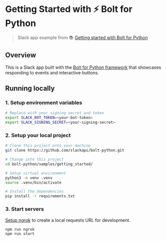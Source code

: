 # Getting Started with ⚡️ Bolt for Python
> Slack app example from 📚 [Getting started with Bolt for Python][1]

## Overview

This is a Slack app built with the [Bolt for Python framework][2] that showcases
responding to events and interactive buttons.

## Running locally

### 1. Setup environment variables

```zsh
# Replace with your signing secret and token
export SLACK_BOT_TOKEN=<your-bot-token>
export SLACK_SIGNING_SECRET=<your-signing-secret>
```

### 2. Setup your local project

```zsh
# Clone this project onto your machine
git clone https://github.com/slackapi/bolt-python.git

# Change into this project
cd bolt-python/samples/getting_started/

# Setup virtual environment
python3 -m venv .venv
source .venv/bin/activate

# Install the dependencies
pip install -r requirements.txt
```

### 3. Start servers

[Setup ngrok][3] to create a local requests URL for development.

```zsh
npm run ngrok
npm run start
```

[1]: https://slack.dev/bolt-python/tutorial/getting-started
[2]: https://slack.dev/bolt-python/
[3]: https://slack.dev/bolt-python/tutorial/getting-started#setting-up-events